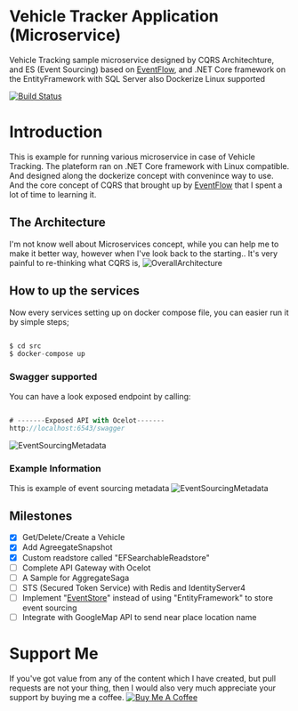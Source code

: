 # Vehicle Tracker Application (Microservice)
Vehicle Tracking sample microservice designed by CQRS Architechture, and ES (Event Sourcing) based on [EventFlow](https://github.com/eventflow/EventFlow), and .NET Core framework on the EntityFramework with SQL Server also Dockerize Linux supported



[![Build Status](https://dev.azure.com/mongkoneiadon/VehicleTracker/_apis/build/status/MongkonEiadon.VehicleTracker?branchName=master)](https://dev.azure.com/mongkoneiadon/VehicleTracker/_build/latest?definitionId=2&branchName=master)


# Introduction
This is example for running various microservice in case of Vehicle Tracking. The plateform ran on .NET Core framework with Linux compatible. And designed along the dockerize concept with convenince way to use. And the core concept of CQRS that brought up by [EventFlow](https://github.com/eventflow/EventFlow) that I spent a lot of time to learning it. 


## The Architecture
I'm not know well about Microservices concept, while you can help me to make it better way, however when I've look back to the starting.. It's very painful to re-thinking what CQRS is, 
![OverallArchitecture](https://github.com/MongkonEiadon/VehicleTracker/blob/master/img/architecture.PNG)

## How to up the services
Now every services setting up on docker compose file, you can easier run it by simple steps;
``` javascript

$ cd src
$ docker-compose up

```

### Swagger supported
You can have a look exposed endpoint by calling:
``` javascript

# -------Exposed API with Ocelot-------
http://localhost:6543/swagger

```
![EventSourcingMetadata](https://github.com/MongkonEiadon/VehicleTracker/blob/master/img/vehicle-swagger.PNG)

### Example Information
This is example of event sourcing metadata 
![EventSourcingMetadata](https://github.com/MongkonEiadon/VehicleTracker/blob/master/img/eventsourcing-example.PNG)

## Milestones
- [x] Get/Delete/Create a Vehicle
- [x] Add AgreegateSnapshot
- [x] Custom readstore called "EFSearchableReadstore"
- [ ] Complete API Gateway with Ocelot
- [ ] A Sample for AggregateSaga
- [ ] STS (Secured Token Service) with Redis and IdentityServer4
- [ ] Implement "[EventStore](https://eventstore.org/)" instead of using "EntityFramework" to store event sourcing
- [ ] Integrate with GoogleMap API to send near place location name

# Support Me
If you've got value from any of the content which I have created, but pull requests are not your thing, then I would also very much appreciate your support by buying me a coffee.
<a href="https://www.buymeacoffee.com/6VF3XHb" target="_blank"><img src="https://www.buymeacoffee.com/assets/img/custom_images/black_img.png" alt="Buy Me A Coffee" style="height: auto !important;width: auto !important;" ></a>
